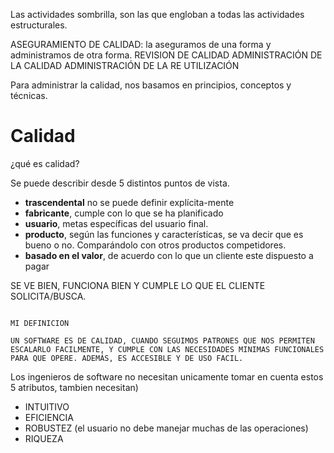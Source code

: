 Las actividades sombrilla, son las que engloban a todas las actividades estructurales.


ASEGURAMIENTO DE CALIDAD: la aseguramos de una forma y administramos de otra forma.
REVISION DE CALIDAD
ADMINISTRACIÓN DE LA CALIDAD
	ADMINISTRACIÓN DE LA RE UTILIZACIÓN


Para administrar la calidad, nos basamos en principios, conceptos y técnicas.


# Calidad

¿qué es calidad?

Se puede describir desde 5 distintos puntos de vista.
- **trascendental** no se puede definir explícita-mente
- **fabricante**, cumple con lo que se ha planificado
- **usuario**, metas específicas del usuario final.
- **producto**, según las funciones y características, se va decir que es bueno o no. Comparándolo con otros productos competidores.
- **basado en el valor**, de acuerdo con lo que un cliente este dispuesto a pagar 

SE VE BIEN, FUNCIONA BIEN Y CUMPLE LO QUE EL CLIENTE SOLICITA/BUSCA.


```

MI DEFINICION

UN SOFTWARE ES DE CALIDAD, CUANDO SEGUIMOS PATRONES QUE NOS PERMITEN ESCALARLO FACILMENTE, Y CUMPLE CON LAS NECESIDADES MINIMAS FUNCIONALES PARA QUE OPERE. ADEMÁS, ES ACCESIBLE Y DE USO FACIL.

```

Los ingenieros de software no necesitan unicamente tomar en cuenta estos 5 atributos, tambien necesitan)

- INTUITIVO
- EFICIENCIA
- ROBUSTEZ (el usuario no debe manejar muchas de las operaciones)
- RIQUEZA